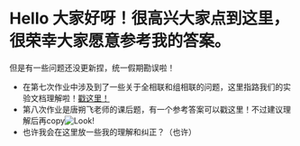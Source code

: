 # Hello 大家好呀！很高兴大家点到这里，很荣幸大家愿意参考我的答案。

但是有一些问题还没更新捏，统一假期勘误啦！

- 在第七次作业中涉及到了一些关于全相联和组相联的问题，这里指路我们的实验文档理解啦！[戳这里！](https://soc.ustc.edu.cn/COD/lab7/cache/)
- 第八次作业是唐朔飞老师的课后题，有一个参考答案可以戳这里！不过建议理解后再copy![Look!](https://blog.csdn.net/weixin_45735391/article/details/127336659)
- 也许我会在这里放一些我的理解和纠正？（也许）
